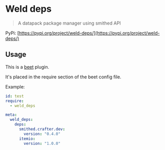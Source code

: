 # Weld deps

> A datapack package manager using smithed API

PyPi: [https://pypi.org/project/weld-deps/](https://pypi.org/project/weld-deps/)

## Usage

This is a [beet](https://mcbeet.dev/) plugin.

It's placed in the require section of the beet config file. 

Example:

```yaml
id: test
require:
  - weld_deps

meta:
  weld_deps:
    deps:
      smithed.crafter.dev:
        version: "0.4.0"
      itemio:
        version: "1.0.0"

```
